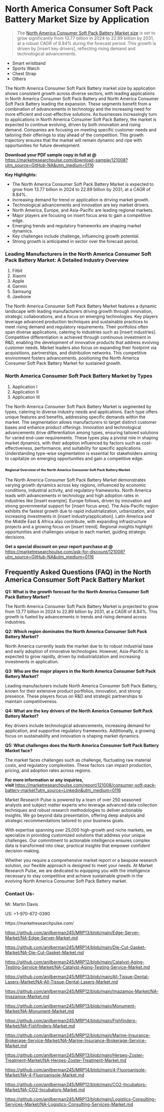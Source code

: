 <h1>North America Consumer Soft Pack Battery Market&nbsp;Size by Application</h1><blockquote><p>The <a href="https://marketresearchpulse.com/download-sample/121008?utm_source=GitHub-NA&amp;utm_medium=0116">North America Consumer Soft Pack Battery Market size</a> is set to grow significantly from 13.77 billion in 2024 to 22.89 billion by 2031, at a robust CAGR of 8.84% during the forecast period. This growth is driven by [insert key drivers], reflecting rising demand and technological advancements.</p></blockquote><ul><li>Smart wristband<li> Sports Watch<li> Chest Strap<li> Others</li></ul><p>The North America Consumer Soft Pack Battery market size by application shows consistent growth across diverse sectors, with leading applications in North America Consumer Soft Pack Battery and North America Consumer Soft Pack Battery leading the expansion. These segments benefit from a combination of advancements in technology and the increasing need for more efficient and cost-effective solutions. As businesses increasingly turn to applications in North America Consumer Soft Pack Battery, the market is expected to continue evolving, driven by both innovation and rising demand. Companies are focusing on meeting specific customer needs and tailoring their offerings to stay ahead of the competition. This growth trajectory ensures that the market will remain dynamic and ripe with opportunities for future development.</p><p><strong>Download your PDF sample copy in full at @ </strong><a href="https://marketresearchpulse.com/download-sample/121008?utm_source=GitHub-NA&amp;utm_medium=0116">https://marketresearchpulse.com/download-sample/121008?utm_source=GitHub-NA&amp;utm_medium=0116</a></p><p><strong>Key Highlights: </strong></p><ul><li>The North America Consumer Soft Pack Battery Market is expected to grow from 13.77 billion in 2024 to 22.89 billion by 2031, at a CAGR of 8.84%.</li><li>Increasing demand for trend or application is driving market growth.</li><li>Technological advancements and innovation are key market drivers.</li><li>North America, Europe, and Asia-Pacific are leading regional markets.</li><li>Major players are focusing on insert focus area to gain a competitive edge.</li><li>Emerging trends and regulatory frameworks are shaping market dynamics.</li><li>Key challenges include challenge, influencing growth potential.</li><li>Strong growth is anticipated in sector over the forecast period.</li></ul><h3>Leading Manufacturers in the North America Consumer Soft Pack Battery Market: A Detailed Industry Overview</h3><ol><li>Fitbit</li><li>Xiaomi</li><li>Apple</li><li>Garmin</li><li>Samsung</li><li>Jawbone</li></ol><div class="flex max-w-full flex-col flex-grow"><div class="min-h-8 text-message flex w-full flex-col items-end gap-2 whitespace-normal break-words [.text-message+&amp;]:mt-5" dir="auto" data-message-author-role="assistant" data-message-id="fd8432e4-4910-450d-b182-61b7bfb0a01f" data-message-model-slug="gpt-4o"><div class="flex w-full flex-col gap-1 empty:hidden first:pt-[3px]"><div class="markdown prose w-full break-words dark:prose-invert light"><p>The North America Consumer Soft Pack Battery Market features a dynamic landscape with leading manufacturers driving growth through innovation, strategic collaborations, and a focus on emerging technologies. Key players leverage advanced production techniques and sustainable practices to meet rising demand and regulatory requirements. Their portfolios often span diverse applications, catering to industries such as [insert industries]. Competitive differentiation is achieved through continuous investment in R&amp;D, enabling the development of innovative products that address evolving customer needs. Market leaders also focus on expanding their footprint via acquisitions, partnerships, and distribution networks. This competitive environment fosters advancements, positioning the North America Consumer Soft Pack Battery Market for sustained growth.</p></div></div></div></div><h3>North America Consumer Soft Pack Battery Market by Types</h3><ol><li>Application I<li> Application II<li> Application III</li></ol><div class="flex max-w-full flex-col flex-grow"><div class="min-h-8 text-message flex w-full flex-col items-end gap-2 whitespace-normal break-words [.text-message+&amp;]:mt-5" dir="auto" data-message-author-role="assistant" data-message-id="084470be-0bb7-4664-bddf-5156b4f41249" data-message-model-slug="gpt-4o-mini"><div class="flex w-full flex-col gap-1 empty:hidden first:pt-[3px]"><div class="markdown prose w-full break-words dark:prose-invert light"><p>The North America Consumer Soft Pack Battery Market is segmented by types, catering to diverse industry needs and applications. Each type offers unique features and benefits, addressing specific demands within the market. The segmentation allows manufacturers to target distinct customer bases and enhance product offerings. Innovation and technological advancements drive differentiation among types, ensuring tailored solutions for varied end-user requirements. These types play a pivotal role in shaping market dynamics, with their adoption influenced by factors such as cost-effectiveness, performance, and suitability for specific applications. Understanding type-wise segmentation is essential for stakeholders aiming to capitalize on emerging opportunities and gain a competitive edge.</p></div></div></div></div><h3><span style="font-size: 11px;">Regional Overview of the North America Consumer Soft Pack Battery Market</span></h3><div class="flex max-w-full flex-col flex-grow"><div class="min-h-8 text-message flex w-full flex-col items-end gap-2 whitespace-normal break-words [.text-message+&amp;]:mt-5" dir="auto" data-message-author-role="assistant" data-message-id="e9038762-ce64-4e30-91c9-9bd413514231" data-message-model-slug="gpt-4o-mini"><div class="flex w-full flex-col gap-1 empty:hidden first:pt-[3px]"><div class="markdown prose w-full break-words dark:prose-invert light"><p>The North America Consumer Soft Pack Battery Market demonstrates varying growth dynamics across key regions, influenced by economic conditions, industrial activity, and regulatory frameworks. North America leads with advancements in technology and high adoption rates in industries like [insert example]. Europe follows, driven by innovation and strong governmental support for [insert focus area]. The Asia-Pacific region exhibits the fastest growth due to rapid industrialization, urbanization, and increasing investments in [insert industry/application]. Latin America and the Middle East &amp; Africa also contribute, with expanding infrastructure projects and a growing focus on [insert trend]. Regional insights highlight opportunities and challenges unique to each market, guiding strategic decisions.</p></div></div></div></div><p><strong>Get a special discount on your report purchase at @ </strong><a href="https://marketresearchpulse.com/ask-for-discount/121008?utm_source=GitHub-NA&amp;utm_medium=0116">https://marketresearchpulse.com/ask-for-discount/121008?utm_source=GitHub-NA&amp;utm_medium=0116</a></p><h2>Frequently Asked Questions (FAQ) in the North America Consumer Soft Pack Battery Market</h2><p><strong>Q1: What is the growth forecast for the North America Consumer Soft Pack Battery Market?</strong></p><p>The North America Consumer Soft Pack Battery Market is projected to grow from 13.77 billion in 2024 to 22.89 billion by 2031, at a CAGR of 8.84%. This growth is fueled by advancements in trends and rising demand across industries.</p><p><strong>Q2: Which region dominates the North America Consumer Soft Pack Battery Market?</strong></p><p>North America currently leads the market due to its robust industrial base and early adoption of innovative technologies. However, Asia-Pacific is expected to grow rapidly, driven by industrialization and increasing investments in application.</p><p><strong>Q3: Who are the major players in the North America Consumer Soft Pack Battery Market?</strong></p><p>Leading manufacturers include North America Consumer Soft Pack Battery, known for their extensive product portfolios, innovation, and strong presence. These players focus on R&amp;D and strategic partnerships to maintain competitiveness.</p><p><strong>Q4: What are the key drivers of the North America Consumer Soft Pack Battery Market?</strong></p><p>Key drivers include technological advancements, increasing demand for application, and supportive regulatory frameworks. Additionally, a growing focus on sustainability and innovation is shaping market dynamics.</p><p><strong>Q5: What challenges does the North America Consumer Soft Pack Battery Market face?</strong></p><p>The market faces challenges such as challenge, fluctuating raw material costs, and regulatory complexities. These factors can impact production, pricing, and adoption rates across regions.</p><p><strong>For more information or any inquiries, visit&nbsp;</strong><a href="https://marketresearchpulse.com/report/121008/consumer-soft-pack-battery-market?utm_source=Linkedin&utm_medium=0116">https://marketresearchpulse.com/report/121008/consumer-soft-pack-battery-market?utm_source=Linkedin&utm_medium=0116</a></p><p>Market Research Pulse is powered by a team of over 250 seasoned analysts and subject matter experts who leverage advanced data collection techniques and robust research methodologies to deliver actionable insights. We go beyond data presentation, offering deep analysis and strategic recommendations tailored to your business goals.</p><p>With expertise spanning over 25,000 high-growth and niche markets, we specialize in providing customized solutions that address your unique challenges. Our commitment to actionable intelligence ensures complex data is transformed into clear, practical insights that empower confident decision-making.</p><p>Whether you require a comprehensive market report or a bespoke research solution, our flexible approach is designed to meet your needs. At Market Research Pulse, we are dedicated to equipping you with the intelligence necessary to stay competitive and achieve sustainable growth in the evolving North America Consumer Soft Pack Battery market.</p><h3><strong>Contact Us-</strong></h3><p>Mr. Martin Davis</p><p>US: +1-970-672-0390</p><p>https://marketresearchpulse.com/</p><p><a href="https://github.com/anilberman245/MRP13/blob/main/Edge-Server-Market/NA-Edge-Server-Market.md">https://github.com/anilberman245/MRP13/blob/main/Edge-Server-Market/NA-Edge-Server-Market.md</a></p><p><a href="https://github.com/anilberman245/MRP14/blob/main/Die-Cut-Gasket-Market/NA-Die-Cut-Gasket-Market.md">https://github.com/anilberman245/MRP14/blob/main/Die-Cut-Gasket-Market/NA-Die-Cut-Gasket-Market.md</a></p><p><a href="https://github.com/anilberman245/MRP12/blob/main/Catalyst-Aging-Testing-Service-Market/NA-Catalyst-Aging-Testing-Service-Market.md">https://github.com/anilberman245/MRP12/blob/main/Catalyst-Aging-Testing-Service-Market/NA-Catalyst-Aging-Testing-Service-Market.md</a></p><p><a href="https://github.com/anilberman245/MRP13/blob/main/All-Tissue-Dental-Lasers-Market/NA-All-Tissue-Dental-Lasers-Market.md">https://github.com/anilberman245/MRP13/blob/main/All-Tissue-Dental-Lasers-Market/NA-All-Tissue-Dental-Lasers-Market.md</a></p><p><a href="https://github.com/anilberman245/MRP12/blob/main/Imazamox-Market/NA-Imazamox-Market.md">https://github.com/anilberman245/MRP12/blob/main/Imazamox-Market/NA-Imazamox-Market.md</a></p><p><a href="https://github.com/anilberman245/MRP13/blob/main/Monument-Market/NA-Monument-Market.md">https://github.com/anilberman245/MRP13/blob/main/Monument-Market/NA-Monument-Market.md</a></p><p><a href="https://github.com/anilberman245/MRP14/blob/main/Fishfinders-Market/NA-Fishfinders-Market.md">https://github.com/anilberman245/MRP14/blob/main/Fishfinders-Market/NA-Fishfinders-Market.md</a></p><p><a href="https://github.com/anilberman245/MRP12/blob/main/Marine-Insurance-Brokerage-Service-Market/NA-Marine-Insurance-Brokerage-Service-Market.md">https://github.com/anilberman245/MRP12/blob/main/Marine-Insurance-Brokerage-Service-Market/NA-Marine-Insurance-Brokerage-Service-Market.md</a></p><p><a href="https://github.com/anilberman245/MRP13/blob/main/Herpes-Zoster-Treatment-Market/NA-Herpes-Zoster-Treatment-Market.md">https://github.com/anilberman245/MRP13/blob/main/Herpes-Zoster-Treatment-Market/NA-Herpes-Zoster-Treatment-Market.md</a></p><p><a href="https://github.com/anilberman245/MRP14/blob/main/4-Fluoroanisole-Market/NA-4-Fluoroanisole-Market.md">https://github.com/anilberman245/MRP14/blob/main/4-Fluoroanisole-Market/NA-4-Fluoroanisole-Market.md</a></p><p><a href="https://github.com/anilberman245/MRP12/blob/main/CO2-Incubators-Market/NA-CO2-Incubators-Market.md">https://github.com/anilberman245/MRP12/blob/main/CO2-Incubators-Market/NA-CO2-Incubators-Market.md</a></p><p><a href="https://github.com/anilberman245/MRP13/blob/main/Logistics-Consulting-Services-Market/NA-Logistics-Consulting-Services-Market.md">https://github.com/anilberman245/MRP13/blob/main/Logistics-Consulting-Services-Market/NA-Logistics-Consulting-Services-Market.md</a></p>
